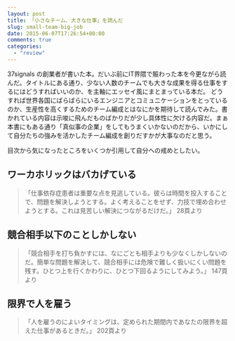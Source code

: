 ```yaml
---
layout: post
title: 「小さなチーム、大きな仕事」を読んだ
slug: small-team-big-job
date: 2015-06-07T17:26:54+00:00
comments: true
categories:
  - "review"
---
```


37signals の創業者が書いた本。だいぶ前にIT界隈で賑わった本を今更ながら読んだ。タイトルにある通り、少ない人数のチームでも大きな成果を得る仕事をするにはどうすればいいのか、を主軸にエッセイ風にまとまっている本だ。
どうすれば世界各国にばらばらにいるエンジニアとコミュニケーションをとっているのか、生産性を高くするためのチーム編成とはなにかを期待して読んでみた。書かれている内容は示唆に飛んだものばかりだが少し具体性に欠ける内容だ。まぁ本書にもある通り「真似事の企業」をしてもうまくいかないのだから、いかにして自分たちの強みを活かしたチーム編成を創りだすかが大事なのだと思う。

目次から気になったところをいくつか引用して自分への戒めとしたい。

## ワーカホリックはバカげている

<blockquote>
  「仕事依存症患者は重要な点を見逃している。彼らは時間を投入することで、問題を解決しようとする。よく考えることをせず、力技で埋め合わせようとする。これは見苦しい解決につながるだけだ。」
  28頁より
</blockquote>

## 競合相手以下のことしかしない

<blockquote>
  「競合相手を打ち負かすには、なにごとも相手よりも少なくしかしないのだ。簡単な問題を解決して、競合相手には危険で難しく扱いにくい問題を残す。ひとつ上を行くかわりに、ひとつ下回るようにしてみよう。」
  147頁より
</blockquote>

## 限界で人を雇う

<blockquote>
  「人を雇うのによいタイミングは、定められた期間内であなたの限界を超えた仕事があるときだ。」
  202頁より
</blockquote>

